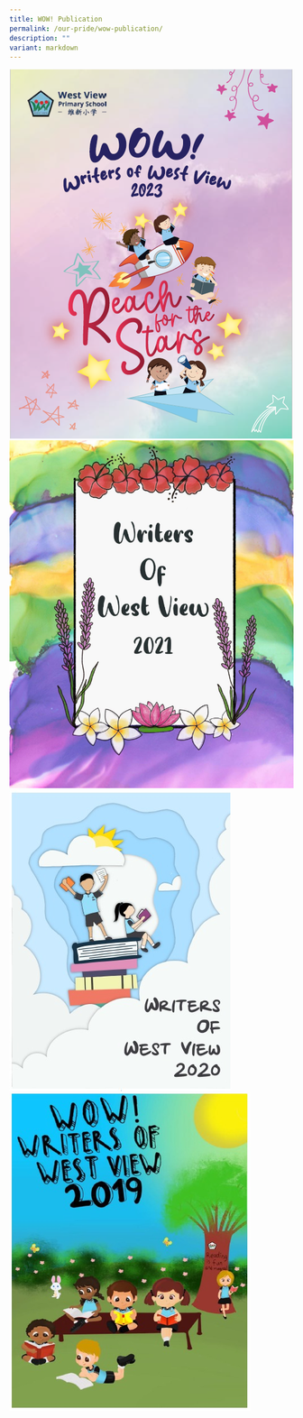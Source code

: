 ```yaml
---
title: WOW! Publication
permalink: /our-pride/wow-publication/
description: ""
variant: markdown
---
```

[![WOW! Publication](/images/WoW_2023_cover.png)](/files/WOW__Publication_2023__Interactive_.pdf)
<br>
[![WOW! Publication](/images/WOW%20Publication%202021.jpeg)](/files/WOW%20Publication%202021.pdf)<br>
[![WOW! Publication](/images/WhatsApp%20Image%202021-11-02.jpeg)](/files/WOW%20Publication%202020.pdf)  <br>
[![WOW! Publication](/images/WhatsApp%20Image%202021-11-02%20at.jpeg)](/files/WOW%20Publication%202019.pdf)